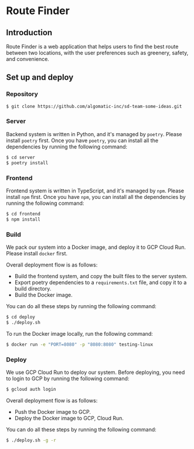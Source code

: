 # Route Finder

## Introduction

Route Finder is a web application that helps users to find the best route between two locations, with the user preferences such as greenery, safety, and convenience.

## Set up and deploy

### Repository

```bash
$ git clone https://github.com/algomatic-inc/sd-team-some-ideas.git
```

### Server

Backend system is written in Python, and it's managed by `poetry`. Please install `poetry` first.
Once you have `poetry`, you can install all the dependencies by running the following command:

```bash
$ cd server
$ poetry install
```

### Frontend

Frontend system is written in TypeScript, and it's managed by `npm`. Please install `npm` first.
Once you have `npm`, you can install all the dependencies by running the following command:

```bash
$ cd frontend
$ npm install
```

### Build

We pack our system into a Docker image, and deploy it to GCP Cloud Run. Please install `docker` first.

Overall deployment flow is as follows:

- Build the frontend system, and copy the built files to the server system.
- Export poetry dependencies to a `requirements.txt` file, and copy it to a build directory.
- Build the Docker image.

You can do all these steps by running the following command:
```bash
$ cd deploy
$ ./deploy.sh
```

To run the Docker image locally, run the following command:
```bash
$ docker run -e "PORT=8080" -p "8080:8080" testing-linux
```

### Deploy

We use GCP Cloud Run to deploy our system. Before deploying, you need to login to GCP by running the following command:

```bash
$ gcloud auth login
```

Overall deployment flow is as follows:

- Push the Docker image to GCP.
- Deploy the Docker image to GCP, Cloud Run.

You can do all these steps by running the following command:
```bash
$ ./deploy.sh -g -r
```
